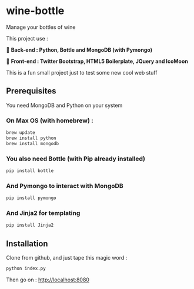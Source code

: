 wine-bottle
===========

Manage your bottles of wine

This project use : 

:star2: **Back-end : Python, Bottle and MongoDB (with Pymongo)**

:star2: **Front-end : Twitter Bootstrap, HTML5 Boilerplate, JQuery and IcoMoon**

This is a fun small project just to test some new cool web stuff

Prerequisites
------------
You need MongoDB and Python on your system

### On Max OS (with homebrew) :
```sh
brew update
brew install python
brew install mongodb
```

### You also need Bottle (with Pip already installed)
```sh
pip install bottle
```

### And Pymongo to interact with MongoDB
```sh
pip install pymongo
```

### And Jinja2 for templating
```sh
pip install Jinja2
```

Installation
------------

Clone from github, and just tape this magic word :
```sh
python index.py
```

Then go on : [http://localhost:8080](http://localhost:8080)
